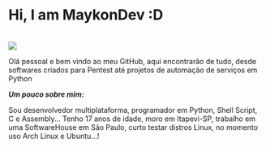 <h1>Hi, I am MaykonDev :D</h1></br>
<img src="https://images.app.goo.gl/gcjDuf116fKLG5iA9">
<p>Olá pessoal e bem vindo ao meu GitHub, aqui encontrarão de tudo, desde softwares criados para Pentest até projetos de automação de serviços em Python</p>
<strong><i>Um pouco sobre mim: </i></strong><p>Sou desenvolvedor multiplataforma, programador em Python, Shell Script, C e Assembly... Tenho 17 anos de idade, moro em Itapevi-SP, trabalho em uma SoftwareHouse em São Paulo, curto testar distros Linux, no momento uso Arch Linux e Ubuntu...!</p>
